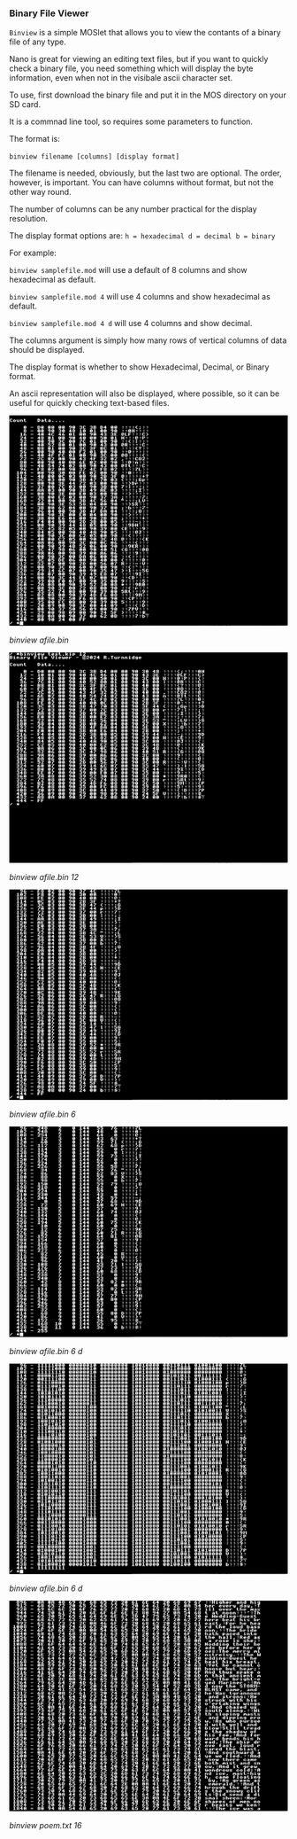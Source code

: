 ### Binary File Viewer

`Binview` is a simple MOSlet that allows you to view the contants of a binary file of any type.

Nano is great for viewing an editing text files, but if you want to quickly check a binary file, you need something which will display the byte information, even when not in the visibale ascii character set.

To use, first download the binary file and put it in the MOS directory on your SD card.

It is a commnad line tool, so requires some parameters to function.

The format is:

`binview filename [columns] [display format]`

The filename is needed, obviously, but the last two are optional. The order, however, is important. You can have columns without format, but not the other way round. 

The number of columns can be any number practical for the display resolution.

The display format options are:
`h = hexadecimal
d = decimal
b = binary`

For example:

`binview samplefile.mod` will use a default of 8 columns and show hexadecimal as default.

`binview samplefile.mod 4` will use 4 columns and show hexadecimal as default.

`binview samplefile.mod 4 d` will use 4 columns and show decimal.


The columns argument is simply how many rows of vertical columns of data should be displayed.

The display format is whether to show Hexadecimal, Decimal, or Binary format.

An ascii representation will also be displayed, where possible, so it can be useful for quickly checking text-based files.

![](./bv1.png)

_binview afile.bin_

![](./bv2.png)

_binview afile.bin 12_

![](./bv3.png)

_binview afile.bin 6_

![](./bv4.png)

_binview afile.bin 6 d_

![](./bv5.png)

_binview afile.bin 6 d_

![](./bv6.png)

_binview poem.txt 16_




